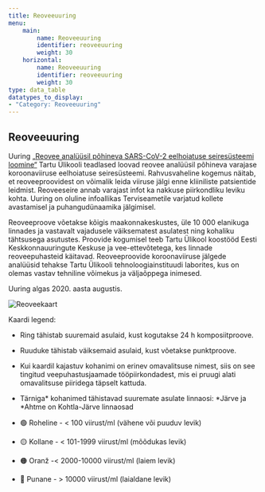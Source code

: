 ```yaml
---
title: Reoveeuuring
menu:
    main:
        name: Reoveeuuring
        identifier: reoveeuuring
        weight: 30
    horizontal:
        name: Reoveeuuring
        identifier: reoveeuuring
        weight: 30
type: data_table
datatypes_to_display:
- "Category: Reoveeuuring"
---
```


## Reoveeuuring

Uuring [„Reovee analüüsil põhineva SARS-CoV-2 eelhoiatuse seiresüsteemi loomine“](https://www.ut.ee/et/teadus/koroonaviiruse-seire-reovees)
Tartu Ülikooli teadlased loovad reovee analüüsil põhineva varajase koroonaviiruse eelhoiatuse seiresüsteemi. Rahvusvaheline kogemus näitab, et reoveeproovidest on võimalik leida viiruse jälgi enne kliiniliste patsientide leidmist. Reoveeseire annab varajast infot ka nakkuse piirkondliku leviku kohta. Uuring on oluline infoallikas Terviseametile varjatud kollete avastamisel ja puhangudünaamika jälgimisel.

Reoveeproove võetakse kõigis maakonnakeskustes, üle 10 000 elanikuga linnades ja vastavalt vajadusele väiksematest asulatest ning kohaliku tähtsusega asutustes. Proovide kogumisel teeb Tartu Ülikool koostööd Eesti Keskkonnauuringute Keskuse ja vee-ettevõtetega, kes linnade reoveepuhasteid käitavad. Reoveeproovide koroonaviiruse jälgede analüüsid tehakse Tartu Ülikooli tehnoloogiainstituudi laborites, kus on olemas vastav tehniline võimekus ja väljaõppega inimesed.

Uuring algas 2020. aasta augustis.

![Reoveekaart](https://sisu.ut.ee/reoveeseire/avalik-kaart)

Kaardi legend:

* Ring tähistab suuremaid asulaid, kust kogutakse 24 h komposiitproove.
* Ruuduke tähistab väiksemaid asulaid, kust võetakse punktproove.
* Kui kaardil kajastuv kohanimi on erinev omavalitsuse nimest, siis on see tingitud veepuhastusjaamade tööpiirkondadest, mis ei pruugi alati omavalitsuse piiridega täpselt kattuda.
* Tärniga* kohanimed tähistavad suuremate asulate linnaosi:  *Järve ja *Ahtme on Kohtla-Järve linnaosad

* 🟢 Roheline - \< 100 viirust/ml (vähene või puuduv levik)
* 🟡 Kollane - \< 101-1999 viirust/ml (mõõdukas levik)
* 🟠 Oranž -\< 2000-10000 viirust/ml (laiem levik)
* 🔴 Punane - \> 10000 viirust/ml (laialdane levik)


